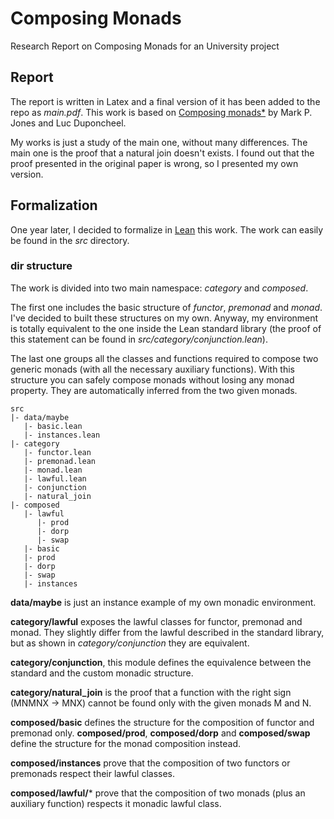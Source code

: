 # Composing Monads
Research Report on Composing Monads for an University project

## Report
The report is written in Latex and a final version of it has been added to
the repo as *main.pdf*.
This work is based on
[Composing monads*](http://web.cecs.pdx.edu/~mpj/pubs/composing.html)
by Mark P. Jones and Luc Duponcheel.

My works is just a study of the main one, without many differences. 
The main one is the proof that a natural join doesn't exists.
I found out that the proof presented in the original paper is wrong,
so I presented my own version.

## Formalization

One year later, I decided to formalize in
[Lean](https://leanprover.github.io/) this work.
The work can easily be found in the *src* directory.

### dir structure

The work is divided into two main namespace: *category* and *composed*.

The first one includes the basic structure of *functor*, *premonad* and *monad*.
I've decided to built these structures on my own.
Anyway, my environment is totally equivalent to the one inside the Lean standard library
(the proof of this statement can be found in *src/category/conjunction.lean*).

The last one groups all the classes and functions required to compose two generic monads (with all the necessary auxiliary functions).
With this structure you can safely compose monads without losing any monad property.
They are automatically inferred from the two given monads. 

```
src
|- data/maybe
   |- basic.lean
   |- instances.lean
|- category
   |- functor.lean
   |- premonad.lean
   |- monad.lean
   |- lawful.lean
   |- conjunction
   |- natural_join
|- composed
   |- lawful
      |- prod
      |- dorp
      |- swap
   |- basic
   |- prod
   |- dorp
   |- swap
   |- instances
   ```

**data/maybe** is just an instance example of my own monadic environment.

**category/lawful** exposes the lawful classes for functor, premonad and monad.
They slightly differ from the lawful described in the standard library, but as shown in *category/conjunction* they are equivalent. 

**category/conjunction**, this module defines the equivalence between the standard and the custom monadic structure.

**category/natural_join** is the proof that a function with the right sign (MNMNX → MNX) cannot 
be found only with the given monads M and N.

**composed/basic** defines the structure for the composition of functor and premonad only.
**composed/prod**, **composed/dorp** and **composed/swap** define the structure for the monad composition instead.

**composed/instances** prove that the composition of two functors or premonads respect their lawful classes.

**composed/lawful/*** prove that the composition of two monads (plus an auxiliary function) respects it monadic lawful class. 

